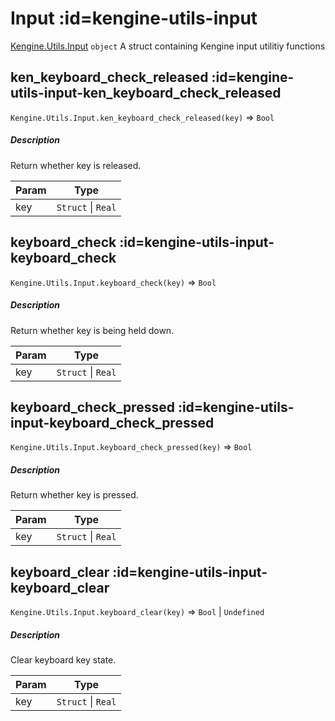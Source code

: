 <!-- a name="Kengine.Utils.Input"></a -->

# Input  :id=kengine-utils-input

[Kengine.Utils.Input](Kengine.Utils.Input) <code>object</code>
A struct containing Kengine input utilitiy functions


<!-- a name="Kengine.Utils.Input.ken_keyboard_check_released"></a -->

## ken_keyboard_check_released  :id=kengine-utils-input-ken_keyboard_check_released

`Kengine.Utils.Input.ken_keyboard_check_released(key)` ⇒ <code>Bool</code>
<!-- tabs:start -->


##### **Description**

Return whether key is released.



| Param | Type |
| --- | --- |
| key | <code>Struct</code> \| <code>Real</code> | 

<!-- tabs:end -->

<!-- a name="Kengine.Utils.Input.keyboard_check"></a -->

## keyboard_check  :id=kengine-utils-input-keyboard_check

`Kengine.Utils.Input.keyboard_check(key)` ⇒ <code>Bool</code>
<!-- tabs:start -->


##### **Description**

Return whether key is being held down.



| Param | Type |
| --- | --- |
| key | <code>Struct</code> \| <code>Real</code> | 

<!-- tabs:end -->

<!-- a name="Kengine.Utils.Input.keyboard_check_pressed"></a -->

## keyboard_check_pressed  :id=kengine-utils-input-keyboard_check_pressed

`Kengine.Utils.Input.keyboard_check_pressed(key)` ⇒ <code>Bool</code>
<!-- tabs:start -->


##### **Description**

Return whether key is pressed.



| Param | Type |
| --- | --- |
| key | <code>Struct</code> \| <code>Real</code> | 

<!-- tabs:end -->

<!-- a name="Kengine.Utils.Input.keyboard_clear"></a -->

## keyboard_clear  :id=kengine-utils-input-keyboard_clear

`Kengine.Utils.Input.keyboard_clear(key)` ⇒ <code>Bool</code> \| <code>Undefined</code>
<!-- tabs:start -->


##### **Description**

Clear keyboard key state.



| Param | Type |
| --- | --- |
| key | <code>Struct</code> \| <code>Real</code> | 

<!-- tabs:end -->

